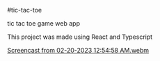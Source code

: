 #tic-tac-toe

tic tac toe game web app

This project was made using React and Typescript

[Screencast from 02-20-2023 12:54:58 AM.webm](https://user-images.githubusercontent.com/89848352/220021081-b62154be-5a69-4c0f-bb72-3ef0635ac9f1.webm)
